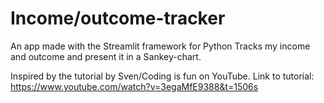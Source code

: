 # Income/outcome-tracker

An app made with the Streamlit framework for Python
Tracks my income and outcome and present it in a Sankey-chart.

Inspired by the tutorial by Sven/Coding is fun on YouTube.
Link to tutorial: https://www.youtube.com/watch?v=3egaMfE9388&t=1506s

